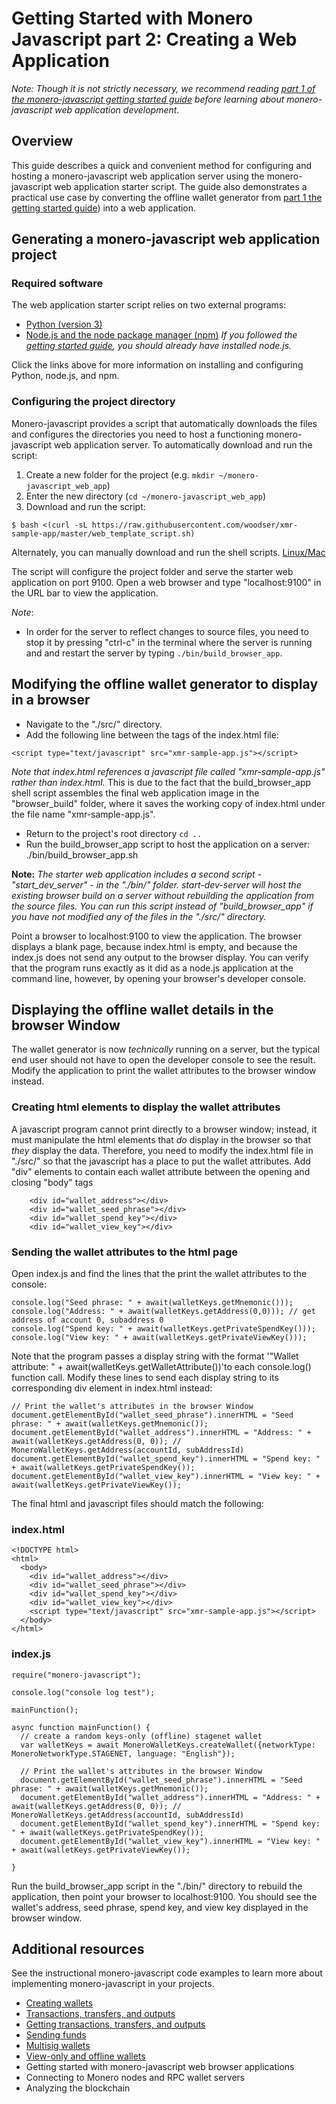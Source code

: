 # Getting Started with Monero Javascript part 2: Creating a Web Application

_Note: Though it is not strictly necessary, we recommend reading [part 1 of the monero-javascript getting started guide](https://github.com/monero-ecosystem/monero-javascript/blob/master/docs/developer_guide/getting_started.md) before learning about monero-javascript web application development._

## Overview
This guide describes a quick and convenient method for configuring and hosting a monero-javascript web application server using the monero-javascript web application starter script. The guide also demonstrates a practical use case by converting the offline wallet generator from [part 1 the getting started guide](https://moneroecosystem.org/monero-javascript/docs/developer-guide/getting_started.md)) into a web application.

## Generating a monero-javascript web application project
### Required software
The web application starter script relies on two external programs:
* [Python (version 3)](https://github.com/timetherewere/monero-javascript/blob/master/docs/developer_guide/prerequisite_installation_guides#python)
* [Node.js and the node package manager (npm)](https://github.com/timetherewere/monero-javascript/blob/master/docs/developer_guide/prerequisite_installation_guides#node.js_and_npm)
  _If you followed the [getting started guide](https://moneroecosystem.org/monero-javascript/docs/developer-guide/getting_started.md), you should already have installed node.js._

Click the links above for more information on installing and configuring Python, node.js, and npm.

### Configuring the project directory
Monero-javascript provides a script that automatically downloads the files and configures the directories you need to host a functioning monero-javascript web application server. To automatically download and run the script:

1. Create a new folder for the project (e.g. `mkdir ~/monero-javascript_web_app`)
2. Enter the new directory (`cd ~/monero-javascript_web_app`)
3. Download and run the script:

`$ bash <(curl -sL https://raw.githubusercontent.com/woodser/xmr-sample-app/master/web_template_script.sh)`

<!--
#### Windows
1. Create a new folder for the project (e.g. `mkdir C:\Users\[username]\monero_javascript_web_app`)
2. Enter the new directory (`cd C:\Users\[username]\monero_javascript_web_app`)
3. Download and run the script:
```
powershell -Command "(new-object net.webclient).DownloadString('https://raw.githubusercontent.com/woodser/xmr-sample-app/add_starter_scripts/webTemplateScript.bat')"
webTemplateScript.bat
```
-->
Alternately, you can manually download and run the shell scripts.
[Linux/Mac](https://github.com/timetherewere/monero-javascript/raw/include_compressed_template/web_template_script)
<!--
[Windows](https://github.com/timetherewere/monero-javascript/raw/include_compressed_template/web_template_script.bat)
-->
The script will configure the project folder and serve the starter web application on port 9100. Open a web browser and type "localhost:9100" in the URL bar to view the application.

_Note_:
* In order for the server to reflect changes to source files, you need to stop it by pressing "ctrl-c" in the terminal where the server is running and and restart the server by typing
`./bin/build_browser_app`.

## Modifying the offline wallet generator to display in a browser

* Navigate to the "./src/" directory.
* Add the following line between the <html> tags of the index.html file:

`<script type="text/javascript" src="xmr-sample-app.js"></script>`

_Note that index.html references a javascript file called "xmr-sample-app.js" rather than index.html._ This is due to the fact that the build_browser_app shell script assembles the final web application image in the "browser_build" folder, where it saves the working copy of index.html under the file name "xmr-sample-app.js".

* Return to the project's root directory
`cd ..`
* Run the build_browser_app script to host the application on a server:
./bin/build_browser_app.sh
<!--
### Windows
bin\build_browser_app.bat
-->

**Note:** _The starter web application includes a second script - "start_dev_server" - in the "./bin/" folder. start-dev-server will host the existing browser build on a server without rebuilding the application from the source files. You can run this script instead of "build_browser_app" if you have not modified any of the files in the "./src/" directory._

Point a browser to localhost:9100 to view the application. The browser displays a blank page, because index.html is empty, and because the index.js does not send any output to the browser display. You can verify that the program runs exactly as it did as a node.js application at the command line, however, by opening your browser's developer console.

## Displaying the offline wallet details in the browser Window

The wallet generator is now _technically_ running on a server, but the typical end user should not have to open the developer console to see the result. Modify the application to print the wallet attributes to the browser window instead.

### Creating html elements to display the wallet attributes
A javascript program cannot print directly to a browser window; instead, it must manipulate the html elements that _do_ display in the browser so that _they_ display the data. Therefore, you need to modify the index.html file in "./src/" so that the javascript has a place to put the wallet attributes. Add "div" elements to contain each wallet attribute between the opening and closing "body" tags

```
    <div id="wallet_address"></div>
    <div id="wallet_seed_phrase"></div>
    <div id="wallet_spend_key"></div>
    <div id="wallet_view_key"></div>
```

### Sending the wallet attributes to the html page
Open index.js and find the lines that the print the wallet attributes to the console:

```
console.log("Seed phrase: " + await(walletKeys.getMnemonic()));
console.log("Address: " + await(walletKeys.getAddress(0,0))); // get address of account 0, subaddress 0
console.log("Spend key: " + await(walletKeys.getPrivateSpendKey()));
console.log("View key: " + await(walletKeys.getPrivateViewKey()));
```

Note that the program passes a display string with the format '"Wallet attribute: " + await(walletKeys.getWalletAttribute())'to each console.log() function call. Modify these lines to send each display string to its corresponding div element in index.html instead:

```
// Print the wallet's attributes in the browser Window
document.getElementById("wallet_seed_phrase").innerHTML = "Seed phrase: " + await(walletKeys.getMnemonic());
document.getElementById("wallet_address").innerHTML = "Address: " + await(walletKeys.getAddress(0, 0)); // MoneroWalletKeys.getAddress(accountId, subAddressId)
document.getElementById("wallet_spend_key").innerHTML = "Spend key: " + await(walletKeys.getPrivateSpendKey());
document.getElementById("wallet_view_key").innerHTML = "View key: " + await(walletKeys.getPrivateViewKey());
```

The final html and javascript files should match the following:

### index.html
```
<!DOCTYPE html>
<html>
  <body>
    <div id="wallet_address"></div>
    <div id="wallet_seed_phrase"></div>
    <div id="wallet_spend_key"></div>
    <div id="wallet_view_key"></div>
    <script type="text/javascript" src="xmr-sample-app.js"></script>
  </body>
</html>
```

### index.js
```
require("monero-javascript");

console.log("console log test");

mainFunction();

async function mainFunction() {
  // create a random keys-only (offline) stagenet wallet
  var walletKeys = await MoneroWalletKeys.createWallet({networkType: MoneroNetworkType.STAGENET, language: "English"});

  // Print the wallet's attributes in the browser Window
  document.getElementById("wallet_seed_phrase").innerHTML = "Seed phrase: " + await(walletKeys.getMnemonic());
  document.getElementById("wallet_address").innerHTML = "Address: " + await(walletKeys.getAddress(0, 0)); // MoneroWalletKeys.getAddress(accountId, subAddressId)
  document.getElementById("wallet_spend_key").innerHTML = "Spend key: " + await(walletKeys.getPrivateSpendKey());
  document.getElementById("wallet_view_key").innerHTML = "View key: " + await(walletKeys.getPrivateViewKey());

}
```

Run the build_browser_app script in the "./bin/" directory to rebuild the application, then point your browser to localhost:9100. You should see the wallet's address, seed phrase, spend key, and view key displayed in the browser window.

## Additional resources

See the instructional monero-javascript code examples to learn more about implementing monero-javascript in your projects.

* [Creating wallets](docs/developer_guide/creating_wallets.md)
* [Transactions, transfers, and outputs](docs/developer_guide/data_model.md)
* [Getting transactions, transfers, and outputs](docs/developer_guide/query_data_model.md)
* [Sending funds](docs/developer_guide/sending_funds.md)
* [Multisig wallets](docs/developer_guide/multisig_wallets.md)
* [View-only and offline wallets](docs/developer_guide/view_only_offline.md)
* Getting started with monero-javascript web browser applications
* Connecting to Monero nodes and RPC wallet servers
* Analyzing the blockchain
